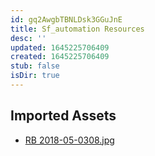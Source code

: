 ```yaml
---
id: gq2AwgbTBNLDsk3GGuJnE
title: Sf_automation Resources
desc: ''
updated: 1645225706409
created: 1645225706409
stub: false
isDir: true
---
```

## Imported Assets
- [RB 2018-05-0308.jpg](/assets/rb-2018-05-0308-CqhQ38p6uOrs.jpg)
